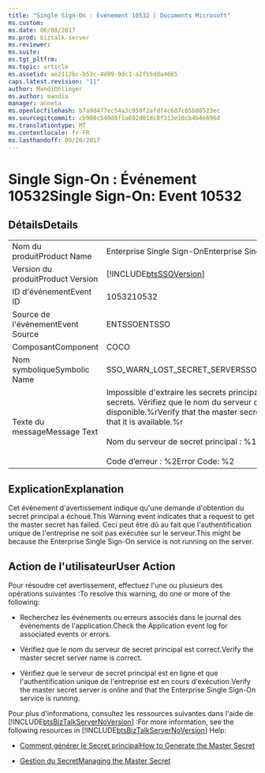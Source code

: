 ```yaml
---
title: "Single Sign-On : Événement 10532 | Documents Microsoft"
ms.custom: 
ms.date: 06/08/2017
ms.prod: biztalk-server
ms.reviewer: 
ms.suite: 
ms.tgt_pltfrm: 
ms.topic: article
ms.assetid: ae2112bc-b53c-4d99-9dc1-a2f55dda4665
caps.latest.revision: "11"
author: MandiOhlinger
ms.author: mandia
manager: anneta
ms.openlocfilehash: b7a9d477ec54a3c959f2afdf4c687c65b88523ec
ms.sourcegitcommit: cb908c540d8f1a692d01dc8f313e16cb4b4e696d
ms.translationtype: MT
ms.contentlocale: fr-FR
ms.lasthandoff: 09/20/2017
---
```

# <a name="single-sign-on-event-10532"></a><span data-ttu-id="94daf-102">Single Sign-On : Événement 10532</span><span class="sxs-lookup"><span data-stu-id="94daf-102">Single Sign-On: Event 10532</span></span>
## <a name="details"></a><span data-ttu-id="94daf-103">Détails</span><span class="sxs-lookup"><span data-stu-id="94daf-103">Details</span></span>  
  
|||  
|-|-|  
|<span data-ttu-id="94daf-104">Nom du produit</span><span class="sxs-lookup"><span data-stu-id="94daf-104">Product Name</span></span>|<span data-ttu-id="94daf-105">Enterprise Single Sign-On</span><span class="sxs-lookup"><span data-stu-id="94daf-105">Enterprise Single Sign-On</span></span>|  
|<span data-ttu-id="94daf-106">Version du produit</span><span class="sxs-lookup"><span data-stu-id="94daf-106">Product Version</span></span>|[!INCLUDE[btsSSOVersion](../includes/btsssoversion-md.md)]|  
|<span data-ttu-id="94daf-107">ID d'événement</span><span class="sxs-lookup"><span data-stu-id="94daf-107">Event ID</span></span>|<span data-ttu-id="94daf-108">10532</span><span class="sxs-lookup"><span data-stu-id="94daf-108">10532</span></span>|  
|<span data-ttu-id="94daf-109">Source de l'événement</span><span class="sxs-lookup"><span data-stu-id="94daf-109">Event Source</span></span>|<span data-ttu-id="94daf-110">ENTSSO</span><span class="sxs-lookup"><span data-stu-id="94daf-110">ENTSSO</span></span>|  
|<span data-ttu-id="94daf-111">Composant</span><span class="sxs-lookup"><span data-stu-id="94daf-111">Component</span></span>|<span data-ttu-id="94daf-112">CO</span><span class="sxs-lookup"><span data-stu-id="94daf-112">CO</span></span>|  
|<span data-ttu-id="94daf-113">Nom symbolique</span><span class="sxs-lookup"><span data-stu-id="94daf-113">Symbolic Name</span></span>|<span data-ttu-id="94daf-114">SSO_WARN_LOST_SECRET_SERVER</span><span class="sxs-lookup"><span data-stu-id="94daf-114">SSO_WARN_LOST_SECRET_SERVER</span></span>|  
|<span data-ttu-id="94daf-115">Texte du message</span><span class="sxs-lookup"><span data-stu-id="94daf-115">Message Text</span></span>|<span data-ttu-id="94daf-116">Impossible d'extraire les secrets principaux.</span><span class="sxs-lookup"><span data-stu-id="94daf-116">Failed to retrieve master secrets.</span></span> <span data-ttu-id="94daf-117">Vérifiez que le nom du serveur de secret principal est correct et disponible.%r</span><span class="sxs-lookup"><span data-stu-id="94daf-117">Verify that the master secret server name is correct and that it is available.%r</span></span><br /><br /> <span data-ttu-id="94daf-118">Nom du serveur de secret principal : %1 %r</span><span class="sxs-lookup"><span data-stu-id="94daf-118">Secret Server Name: %1%r</span></span><br /><br /> <span data-ttu-id="94daf-119">Code d’erreur : %2</span><span class="sxs-lookup"><span data-stu-id="94daf-119">Error Code: %2</span></span>|  
  
## <a name="explanation"></a><span data-ttu-id="94daf-120">Explication</span><span class="sxs-lookup"><span data-stu-id="94daf-120">Explanation</span></span>  
 <span data-ttu-id="94daf-121">Cet événement d'avertissement indique qu'une demande d'obtention du secret principal a échoué.</span><span class="sxs-lookup"><span data-stu-id="94daf-121">This Warning event indicates that a request to get the master secret has failed.</span></span> <span data-ttu-id="94daf-122">Ceci peut être dû au fait que l'authentification unique de l'entreprise ne soit pas exécutée sur le serveur.</span><span class="sxs-lookup"><span data-stu-id="94daf-122">This might be because the Enterprise Single Sign-On service is not running on the server.</span></span>  
  
## <a name="user-action"></a><span data-ttu-id="94daf-123">Action de l'utilisateur</span><span class="sxs-lookup"><span data-stu-id="94daf-123">User Action</span></span>  
 <span data-ttu-id="94daf-124">Pour résoudre cet avertissement, effectuez l'une ou plusieurs des opérations suivantes :</span><span class="sxs-lookup"><span data-stu-id="94daf-124">To resolve this warning, do one or more of the following:</span></span>  
  
-   <span data-ttu-id="94daf-125">Recherchez les événements ou erreurs associés dans le journal des événements de l'application.</span><span class="sxs-lookup"><span data-stu-id="94daf-125">Check the Application event log for associated events or errors.</span></span>  
  
-   <span data-ttu-id="94daf-126">Vérifiez que le nom du serveur de secret principal est correct.</span><span class="sxs-lookup"><span data-stu-id="94daf-126">Verify the master secret server name is correct.</span></span>  
  
-   <span data-ttu-id="94daf-127">Vérifiez que le serveur de secret principal est en ligne et que l'authentification unique de l'entreprise est en cours d'exécution.</span><span class="sxs-lookup"><span data-stu-id="94daf-127">Verify the master secret server is online and that the Enterprise Single Sign-On service is running.</span></span>  
  
 <span data-ttu-id="94daf-128">Pour plus d'informations, consultez les ressources suivantes dans l'aide de [!INCLUDE[btsBizTalkServerNoVersion](../includes/btsbiztalkservernoversion-md.md)] :</span><span class="sxs-lookup"><span data-stu-id="94daf-128">For more information, see the following resources in [!INCLUDE[btsBizTalkServerNoVersion](../includes/btsbiztalkservernoversion-md.md)] Help:</span></span>  
  
-   [<span data-ttu-id="94daf-129">Comment générer le Secret principal</span><span class="sxs-lookup"><span data-stu-id="94daf-129">How to Generate the Master Secret</span></span>](../core/how-to-generate-the-master-secret.md)  
  
-   [<span data-ttu-id="94daf-130">Gestion du Secret</span><span class="sxs-lookup"><span data-stu-id="94daf-130">Managing the Master Secret</span></span>](../core/managing-the-master-secret.md)